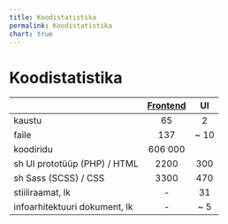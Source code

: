 ```yaml
---
title: Koodistatistika
permalink: Koodistatistika
chart: true
---
```


# Koodistatistika

|             |  [Frontend](https://github.com/e-gov/RIHA-Frontend) |  UI |
|----------|:--------------------:|:------------------------------------------------------------------:|
| kaustu  |  65                      | 2 |  
| faile     |  137 | ~ 10 |
| koodiridu | 606 000 | | 
| sh UI prototüüp (PHP) / HTML | 2200 | 300 | 
| sh Sass (SCSS) / CSS | 3300 | 470 |  
| stiiliraamat, lk | - | 31 |
| infoarhitektuuri dokument, lk | - | ~ 5 | 

 <div id="Diagramm1" style='margin: 10px 0 40px 0px;'></div>

<script>

  function kuvaDiagrammid() {

    // Load the Visualization API and the corechart package.
    google.charts.load('current', {'packages':['corechart']});
    // Set a callback to run when the Google Visualization API is loaded.
    google.charts.setOnLoadCallback(kuva);

    function kuva() {

      // Moodusta andmetabel
      var data = new google.visualization.DataTable();
      data.addColumn('string', 'Projekt');
      data.addColumn('number', 'Stiilimääratlusi, LOC');
      data.addColumn({type:'string', role:'style'});
      data.addRows([
        ['Frontend', 3300, 'color: gold'],
        ['UI', 470, 'color: silver']
      ]);

      // Sea suvandid
      var options = {
        fontName: 'Anonymous Pro',
        'width':300, 'height':300, 
        chartArea: { left:20, top:20, width: '100%', height: '100%' },
        vAxis: { title: 'Stiilimääratlusi, LOC', }

      };

      // Alusta diagrammi
      var chart = new google.visualization.ColumnChart(document.getElementById('Diagramm1'));
      // Joonista diagramm
      chart.draw(data, options);
    }

  }

|             |  [eIDAS Node](https://github.com/alphagov/eidas-reference) |  
|----------|:--------------------:|:------------------------------------------------------------------:|
| kaustu  |  65                      |  
| faile     |  4000  | 
| koodiridu, sh| 300 000 | 
| -- originaalkood | 100 000 |
| -- teegid | 200 000 |
| dokumentatsioon, dokumente | 6 |
| dokumentatsioon, lk | 270 | 

</script>